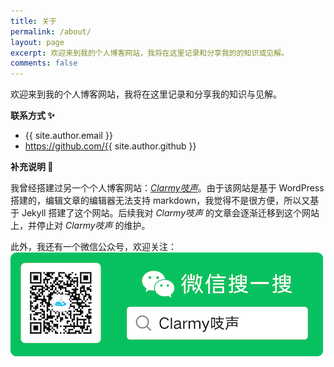 ```yaml
---
title: 关于
permalink: /about/
layout: page
excerpt: 欢迎来到我的个人博客网站，我将在这里记录和分享我的的知识或见解。
comments: false
---
```


欢迎来到我的个人博客网站，我将在这里记录和分享我的知识与见解。

**联系方式 ✨**

- {{ site.author.email }}
- https://github.com/{{ site.author.github }}

**补充说明 🌟**

我曾经搭建过另一个个人博客网站：[*Clarmy吱声*](http://www.clarmy.net)。由于该网站是基于 WordPress 搭建的，编辑文章的编辑器无法支持 markdown，我觉得不是很方便，所以又基于 Jekyll 搭建了这个网站。后续我对 *Clarmy吱声* 的文章会逐渐迁移到这个网站上，并停止对 *Clarmy吱声* 的维护。


此外，我还有一个微信公众号，欢迎关注：
![公众号](/assets/img/wechat.png)

